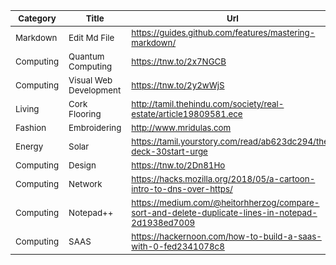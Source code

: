 |<sub>Category</sub>|<sub>Title</sub>|<sub>Url</sub>|
|--------|----|---------|
|<sub>Markdown</sub>|<sub>Edit Md File</sub>|<sub>https://guides.github.com/features/mastering-markdown/ </sub>|
|<sub>Computing</sub>|<sub>Quantum Computing</sub>|<sub>https://tnw.to/2x7NGCB</sub>|
|<sub>Computing</sub>|<sub>Visual Web Development</sub>|<sub>https://tnw.to/2y2wWjS</sub>|
|<sub>Living</sub>|<sub>Cork Flooring</sub>|<sub>http://tamil.thehindu.com/society/real-estate/article19809581.ece</sub>|
|<sub>Fashion</sub>|<sub>Embroidering</sub>|<sub>http://www.mridulas.com</sub>|
|<sub>Energy</sub>|<sub>Solar</sub>|<sub>https://tamil.yourstory.com/read/ab623dc294/the-deck-30start-urge</sub>|
|<sub>Computing</sub>|<sub>Design</sub>|<sub>https://tnw.to/2Dn81Ho</sub>|
|<sub>Computing</sub>|<sub>Network</sub>|<sub>https://hacks.mozilla.org/2018/05/a-cartoon-intro-to-dns-over-https/</sub>|
|<sub>Computing</sub>|<sub>Notepad++</sub>|<sub>https://medium.com/@heitorhherzog/compare-sort-and-delete-duplicate-lines-in-notepad-2d1938ed7009</sub>|
|<sub>Computing</sub>|<sub>SAAS</sub>|<sub>https://hackernoon.com/how-to-build-a-saas-with-0-fed2341078c8</sub>|
